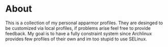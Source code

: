 # About
This is a collection of my personal apparmor profiles. 
They are desinged to be customized via local profiles, 
if problems arise feel free to provide feedback.
My goal is to have a fully constraint system since Archlinux 
provides few profiles of their own and im too stupid to use SELinux.
